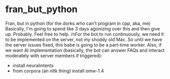 # fran_but_python
Fran, but in python (for the dorks who can't program in cpp, aka, me)
Basically, I'm going to spend like 3 days agonizing over this and then give up. Probably. Feel free to help.
/nFor the bot to run continuously, we need it to be implemented on the server, not my shoddy old Mac. So until we have the server issues fixed, this babe is going to be a part-time worker.
Also, if we want AI implementation (basically, the bot can answer FAQs and interact moderately with server members if triggered):
- install neuralintents
- from corpora (an nltk thing) install omw-1.4

